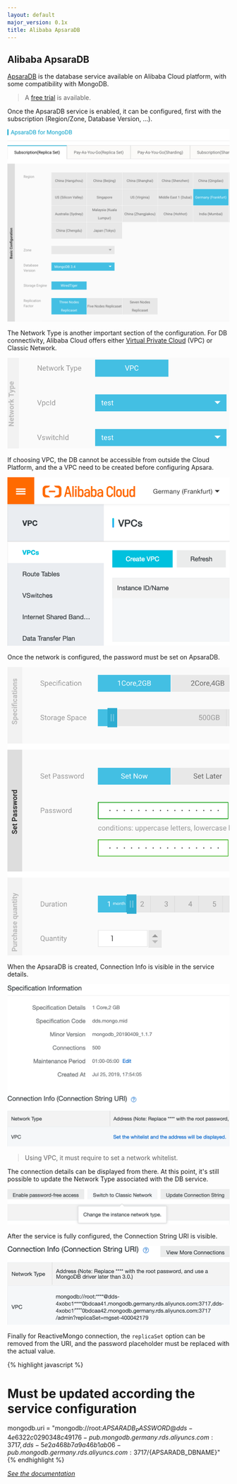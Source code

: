 ```yaml
---
layout: default
major_version: 0.1x
title: Alibaba ApsaraDB
---
```


## Alibaba ApsaraDB

[ApsaraDB](https://www.alibabacloud.com/product/apsaradb-for-mongodb) is the database service available on Alibaba Cloud platform, with some compatibility with MongoDB.

> A [free trial](https://www.alibabacloud.com/campaign/free-trial) is available.

Once the ApsaraDB service is enabled, it can be configured, first with the subscription (Region/Zone, Database Version, ...).

<img src="../images/ali-db1.png" alt="Alibaba ApsaraDB Basic configuration" class="screenshot" />

The Network Type is another important section of the configuration.
For DB connectivity, Alibaba Cloud offers either [Virtual Private Cloud](https://www.alibabacloud.com/product/vpc) (VPC) or Classic Network.

<img src="../images/ali-db2.png" alt="Alibaba ApsaraDB Network Type" class="screenshot" />

If choosing VPC, the DB cannot be accessible from outside the Cloud Platform, and the a VPC need to be created before configuring Apsara.

<img src="../images/ali-db3.png" alt="Alibaba Cloud Create VPC" class="screenshot" />

Once the network is configured, the password must be set on ApsaraDB.

<img src="../images/ali-db4.png" alt="Alibaba ApsaraDB Password" class="screenshot" />

When the ApsaraDB is created, Connection Info is visible in the service details.

<img src="../images/ali-db5.png" alt="Alibaba ApsaraDB Connection Info" class="screenshot" />

> Using VPC, it must require to set a network whitelist.

The connection details can be displayed from there.
At this point, it's still possible to update the Network Type associated with the DB service.

<img src="../images/ali-db6.png" alt="Alibaba ApsaraDB Network update" class="screenshot" />

After the service is fully configured, the Connection String URI is visible.

<img src="../images/ali-db7.png" alt="Alibaba ApsaraDB Network update" class="screenshot" />

Finally for ReactiveMongo connection, the `replicaSet` option can be removed from the URI, and the password placeholder must be replaced with the actual value.
                                    
{% highlight javascript %}
# Must be updated according the service configuration

mongodb.uri = "mongodb://root:${APSARADB_PASSWORD}@dds-4e6322c0290348c49176-pub.mongodb.germany.rds.aliyuncs.com:3717,dds-5e2a468b7a9a46b1ab06-pub.mongodb.germany.rds.aliyuncs.com:3717/${APSARADB_DBNAME}"
{% endhighlight %}

*[See the documentation](./connect-database.html)*
